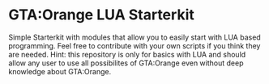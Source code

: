 # GTA:Orange LUA Starterkit

Simple Starterkit with modules that allow you to easily start with LUA based programming. Feel free to contribute with your own scripts if you think they are needed. Hint: this repository is only for basics with LUA and should allow any user to use all possibilites of GTA:Orange even without deep knowledge about GTA:Orange.